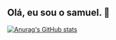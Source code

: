 ## Olá, eu sou o samuel. 👋

[![Anurag's GitHub stats](https://github-readme-stats.vercel.app/api?username=SamueldeSzr&show_icons=true&theme=react)](https://github.com/SamueldeSzr/github-readme-stats)
